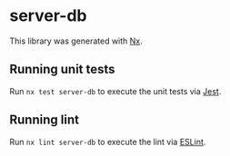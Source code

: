 # server-db

This library was generated with [Nx](https://nx.dev).

## Running unit tests

Run `nx test server-db` to execute the unit tests via [Jest](https://jestjs.io).

## Running lint

Run `nx lint server-db` to execute the lint via [ESLint](https://eslint.org/).
